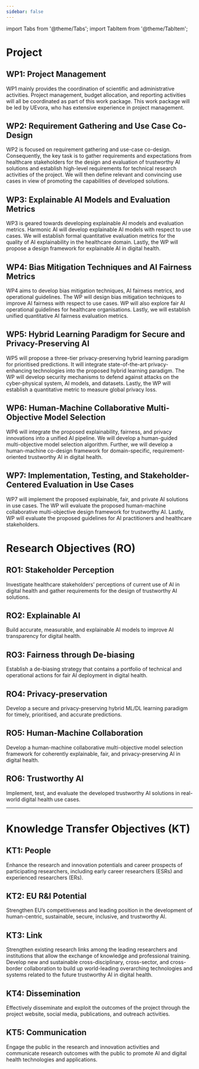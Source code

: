 ```yaml
---
sidebar: false
---
```


import Tabs from '@theme/Tabs';
import TabItem from '@theme/TabItem';


# Project

<Tabs>
  <!-- Aba 1: Hamonic AI Work Program -->
  <TabItem value="work_program" label="Work Program">

## WP1: Project Management
WP1 mainly provides the coordination of scientific and administrative activities. Project management, budget allocation, and reporting activities will all be coordinated as part of this work package. This work package will be led by UEvora, who has extensive experience in project management.

## WP2: Requirement Gathering and Use Case Co-Design
WP2 is focused on requirement gathering and use-case co-design. Consequently, the key task is to gather requirements and expectations from healthcare stakeholders for the design and evaluation of trustworthy AI solutions and establish high-level requirements for technical research activities of the project. We will then define relevant and convincing use cases in view of promoting the capabilities of developed solutions.

## WP3: Explainable AI Models and Evaluation Metrics
WP3 is geared towards developing explainable AI models and evaluation metrics. Harmonic AI will develop explainable AI models with respect to use cases. We will establish formal quantitative evaluation metrics for the quality of AI explainability in the healthcare domain. Lastly, the WP will propose a design framework for explainable AI in digital health.

## WP4: Bias Mitigation Techniques and AI Fairness Metrics
WP4 aims to develop bias mitigation techniques, AI fairness metrics, and operational guidelines. The WP will design bias mitigation techniques to improve AI fairness with respect to use cases. WP will also explore fair AI operational guidelines for healthcare organisations. Lastly, we will establish unified quantitative AI fairness evaluation metrics.

## WP5: Hybrid Learning Paradigm for Secure and Privacy-Preserving AI
WP5 will propose a three-tier privacy-preserving hybrid learning paradigm for prioritised predictions. It will integrate state-of-the-art privacy-enhancing technologies into the proposed hybrid learning paradigm. The WP will develop security mechanisms to defend against attacks on the cyber-physical system, AI models, and datasets. Lastly, the WP will establish a quantitative metric to measure global privacy loss.

## WP6: Human-Machine Collaborative Multi-Objective Model Selection
WP6 will integrate the proposed explainability, fairness, and privacy innovations into a unified AI pipeline. We will develop a human-guided multi-objective model selection algorithm. Further, we will develop a human-machine co-design framework for domain-specific, requirement-oriented trustworthy AI in digital health.

## WP7: Implementation, Testing, and Stakeholder-Centered Evaluation in Use Cases
WP7 will implement the proposed explainable, fair, and private AI solutions in use cases. The WP will evaluate the proposed human-machine collaborative multi-objective design framework for trustworthy AI. Lastly, WP will evaluate the proposed guidelines for AI practitioners and healthcare stakeholders.


  </TabItem>

  <!-- Aba 2: Objectives -->
  <TabItem value="objectives" label="Objectives">

  # Research Objectives (RO)

## RO1: Stakeholder Perception
Investigate healthcare stakeholders’ perceptions of current use of AI in digital health and gather requirements for the design of trustworthy AI solutions.

## RO2: Explainable AI
Build accurate, measurable, and explainable AI models to improve AI transparency for digital health.

## RO3: Fairness through De-biasing
Establish a de-biasing strategy that contains a portfolio of technical and operational actions for fair AI deployment in digital health.

## RO4: Privacy-preservation
Develop a secure and privacy-preserving hybrid ML/DL learning paradigm for timely, prioritised, and accurate predictions.

## RO5: Human-Machine Collaboration
Develop a human-machine collaborative multi-objective model selection framework for coherently explainable, fair, and privacy-preserving AI in digital health.

## RO6: Trustworthy AI
Implement, test, and evaluate the developed trustworthy AI solutions in real-world digital health use cases.

---

# Knowledge Transfer Objectives (KT)

## KT1: People
Enhance the research and innovation potentials and career prospects of participating researchers, including early career researchers (ESRs) and experienced researchers (ERs).

## KT2: EU R&I Potential
Strengthen EU’s competitiveness and leading position in the development of human-centric, sustainable, secure, inclusive, and trustworthy AI.

## KT3: Link
Strengthen existing research links among the leading researchers and institutions that allow the exchange of knowledge and professional training. Develop new and sustainable cross-disciplinary, cross-sector, and cross-border collaboration to build up world-leading overarching technologies and systems related to the future trustworthy AI in digital health.

## KT4: Dissemination
Effectively disseminate and exploit the outcomes of the project through the project website, social media, publications, and outreach activities.

## KT5: Communication
Engage the public in the research and innovation activities and communicate research outcomes with the public to promote AI and digital health technologies and applications.


  </TabItem>
</Tabs>

